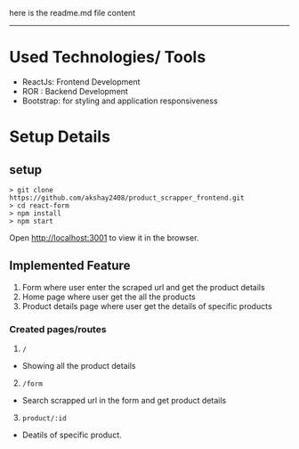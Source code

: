 here is the readme.md file content

-------------------------------------------------------------------------
# Used Technologies/ Tools
- ReactJs: Frontend Development
- ROR : Backend Development
- Bootstrap: for styling and application responsiveness

# Setup Details 

## setup
```
> git clone https://github.com/akshay2408/product_scrapper_frontend.git
> cd react-form
> npm install
> npm start

```

Open [http://localhost:3001](http://localhost:3001) to view it in the browser.

## Implemented Feature

1. Form where user enter the scraped url and get the product details
2. Home page where user get the all the products
3. Product details page where user get the details of specific products

### Created pages/routes

1. `/`
- Showing all the product details

2. `/form`
- Search scrapped url in the form and get product details

3. `product/:id`
- Deatils of specific product.
